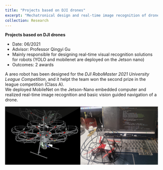 ```yaml
---
title: "Projects based on DJI drones"
excerpt: "Mechatronical design and real-time image recognition of drones<br/><img src='/images/Drones.png' style='display: block; margin: 0 auto; width: 50%;'/>"
collection: Research
---
```


**Projects based on DJI drones** 
* Date: 06/2021
* Advisor: Professor Qingyi Gu
* Mainly responsible for designing real-time visual recognition solutions for robots (YOLO and mobilenet are deployed on the Jetson nano)
* Outcomes: 2 awards

A areo robot has been designed for the *DJI RoboMaster 2021 University League Competition*, and it helpt the team won the second prize in the league competition (Class A).  
We deployed MobileNet on the Jetson-Nano embedded computer and realized real-time image recognition and basic vision guided navigation of a drone.
<div align=center><img src='/images/Drones.png'/></div>
